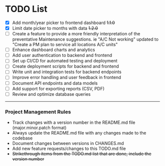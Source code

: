 # TODO List

- [x] Add month/year picker to frontend dashboard ~~1.1.0~~
- [x] Limit date picker to months with data ~~1.2.0~~
- [ ] Create a feature to provide a more friendly interpretation of the preventative Maintenance suggestions. ie "A/C Not working" updated to "Create a PM plan to service all locations A/C units"
- [ ] Enhance dashboard charts and analytics
- [ ] Add user authentication to backend and frontend
- [ ] Set up CI/CD for automated testing and deployment
- [ ] Create deployment scripts for backend and frontend
- [ ] Write unit and integration tests for backend endpoints
- [ ] Improve error handling and user feedback in frontend
- [ ] Document API endpoints and data models
- [ ] Add support for exporting reports (CSV, PDF)
- [ ] Review and optimize database queries

---

### Project Management Rules
- Track changes with a version number in the README.md file (major.minor.patch format)
- Always update the README.md file with any changes made to the codebase
- Document changes between versions in CHANGES.md
- Add new feature requests/changes to this TODO.md file
- ~~Strikethrough items from the TODO.md list that are done, include the version number~~
